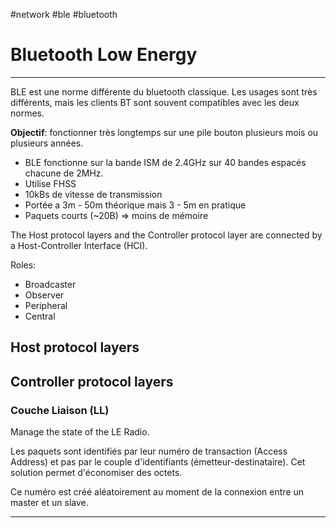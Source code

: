 #network #ble #bluetooth
# Bluetooth Low Energy
---
BLE est une norme différente du bluetooth classique. Les usages sont très différents, mais les clients BT sont souvent compatibles avec les deux normes.


**Objectif**: fonctionner très longtemps sur une pile bouton plusieurs mois ou plusieurs années.


+ BLE fonctionne sur la bande ISM de 2.4GHz sur 40 bandes espacés chacune de 2MHz.
+ Utilise FHSS
+ 10kBs de vitesse de transmission
+ Portée a 3m - 50m théorique mais 3 - 5m en pratique 
+ Paquets courts (~20B) => moins de mémoire

The Host protocol layers and the Controller protocol layer are connected by a Host-Controller Interface (HCI).


Roles:
- Broadcaster
- Observer
- Peripheral
- Central

## Host protocol layers


## Controller protocol layers
### Couche Liaison (LL)
Manage the state of the LE Radio.


Les paquets sont identifiés par leur numéro de transaction (Access Address) et pas par le couple d'identifiants (émetteur-destinataire). Cet solution permet d'économiser des octets.


Ce numéro est créé aléatoirement au moment de la connexion entre un master et un slave.

---
